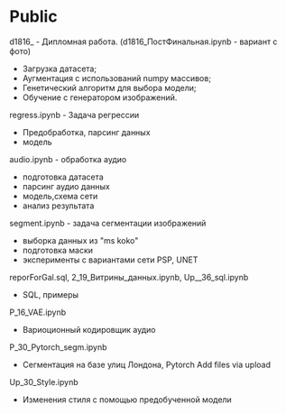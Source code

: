 # Public


d1816_ - Дипломная работа.  (d1816_ПостФинальная.ipynb - вариант c фото)
- Загрузка датасета;
- Аугментация с использований numpy массивов;
- Генетический алгоритм для выбора модели; 
- Обучение с генератором изображений. 
 
regress.ipynb - Задача регрессии
- Предобработка, парсинг данных
- модель

audio.ipynb - обработка аудио
- подготовка датасета
- парсинг аудио данных
- модель,схема сети
- анализ результата

segment.ipynb - задача сегментации изображений
- выборка данных из "ms koko"
- подготовка маски
- эксперименты с вариантами сети PSP, UNET

reporForGal.sql, 2_19_Витрины_данных.ipynb, Up__36_sql.ipynb
- SQL, примеры

P_16_VAE.ipynb
 - Вариоционный кодировщик аудио
 
P_30_Pytorch_segm.ipynb
- Сегментация на базе улиц Лондона,  Pytorch
Add files via upload

Up_30_Style.ipynb
- Изменения стиля с помощью предобученной модели
